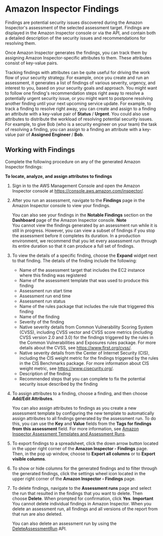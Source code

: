 # Amazon Inspector Findings<a name="inspector_findings"></a>

Findings are potential security issues discovered during the Amazon Inspector's assessment of the selected assessment target\. Findings are displayed in the Amazon Inspector console or via the API, and contain both a detailed description of the security issues and recommendations for resolving them\.

Once Amazon Inspector generates the findings, you can track them by assigning Amazon Inspector\-specific attributes to them\. These attributes consist of key\-value pairs\.

Tracking findings with attributes can be quite useful for driving the work flow of your security strategy\. For example, once you create and run an assessment, it generates a list of findings of various severity, urgency, and interest to you, based on your security goals and approach\. You might want to follow one finding's recommendation steps right away to resolve a potentially urgent security issue, or you might want to postpone resolving another finding until your next upcoming service update\. For example, to track a finding to resolve right away, you can create and assign to a finding an attribute with a key\-value pair of **Status** / **Urgent**\. You could also use attributes to distribute the workload of resolving potential security issues\. For example, to give Bob \(who is a security engineer on your team\) the task of resolving a finding, you can assign to a finding an attribute with a key\-value pair of **Assigned Engineer** / **Bob**\.

## Working with Findings<a name="finding_via_console"></a>

Complete the following procedure on any of the generated Amazon Inspector findings:

**To locate, analyze, and assign attributes to findings**

1. Sign in to the AWS Management Console and open the Amazon Inspector console at [https://console\.aws\.amazon\.com/inspector/](https://console.aws.amazon.com/inspector/)\.

1. After you run an assessment, navigate to the **Findings** page in the Amazon Inspector console to view your findings\.

   You can also see your findings in the **Notable Findings** section on the **Dashboard** page of the Amazon Inspector console\.
**Note**  
You cannot view the findings generated by an assessment run while it is still in progress\. However, you can view a subset of findings if you stop the assessment before it completes its duration\. In a production environment, we recommend that you let every assessment run through its entire duration so that it can produce a full set of findings\.

1. To view the details of a specific finding, choose the **Expand** widget next to that finding\. The details of the finding include the following:
   + Name of the assessment target that includes the EC2 instance where this finding was registered
   + Name of the assessment template that was used to produce this finding
   + Assessment run start time
   + Assessment run end time
   + Assessment run status
   + Name of the rules package that includes the rule that triggered this finding
   + Name of the finding
   + Severity of the finding
   + Native severity details from Common Vulnerability Scoring System \(CVSS\), including CVSS vector and CVSS score metrics \(including CVSS version 2\.0 and 3\.0\) for the findings triggered by the rules in the Common Vulnerabilities and Exposures rules package\. For more details about the CVSS, see [https://www\.first\.org/cvss/](https://www.first.org/cvss/)\.
   + Native severity details from the Center of Internet Security \(CIS\), including the CIS weight metric for the findings triggered by the rules in the CIS Benchmarks package\. For more information about CIS weight metric, see [https://www\.cisecurity\.org/](https://www.cisecurity.org/)\.
   + Description of the finding
   + Recommended steps that you can complete to fix the potential security issue described by the finding

1. To assign attributes to a finding, choose a finding, and then choose **Add/Edit Attributes**\.

   You can also assign attributes to findings as you create a new assessment template by configuring the new template to automatically assign attributes to all findings generated by the assessment run\. To do this, you can use the **Key** and **Value** fields from the **Tags for findings from this assessment** field\. For more information, see [Amazon Inspector Assessment Templates and Assessment Runs](inspector_assessments.md)\.

1. To export findings to a spreadsheet, click the down arrow button located in the upper right corner of the **Amazon Inspector \- Findings** page\. Then, in the pop up window, choose to **Export all columns** or to **Export visible columns**\.

1. To show or hide columns for the generated findings and to filter through the generated findings, click the settings wheel icon located in the upper right corner of the **Amazon Inspector \- Findings** page\.

1. To delete findings, navigate to the **Assessment runs** page and select the run that resulted in the findings that you want to delete\. Then choose **Delete**\. When prompted for confirmation, click **Yes**\.
**Important**  
You cannot delete individual findings in Amazon Inspector\. When you delete an assessment run, all findings and all versions of the report from that run are also deleted\.

   You can also delete an assessment run by using the [DeleteAssessmentRun](https://docs.aws.amazon.com/inspector/latest/APIReference/API_DeleteAssessmentRun.html) API\. 